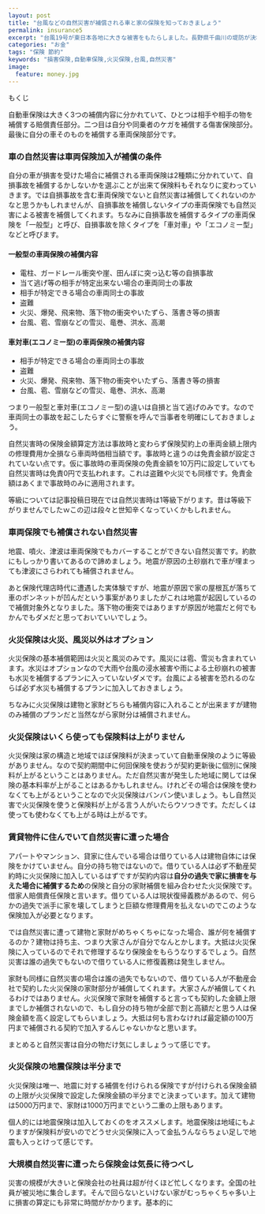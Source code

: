 ```yaml
---
layout: post
title: "台風などの自然災害が補償される車と家の保険を知っておきましょう"
permalink: insurance5
excerpt: "台風19号が東日本各地に大きな被害をもたらしました。長野県千曲川の堤防が決壊したり等など。家や車が台風によって何らかの損害を被った場合、どのような保険で対応するのでしょうか？元保険代理店が解説します。"
categories: "お金"
tags: "保険 節約"
keywords: "損害保険,自動車保険,火災保険,台風,自然災害"
image:
  feature: money.jpg
---
```


<div id="mokuji"><span>もくじ</span></div>

自動車保険は大きく3つの補償内容に分かれていて、ひとつは相手や相手の物を補償する賠償責任部分。二つ目は自分や同乗者のケガを補償する傷害保険部分。最後に自分の車そのものを補償する車両保険部分です。

### 車の自然災害は車両保険加入が補償の条件

自分の車が損害を受けた場合に補償される車両保険は2種類に分かれていて、自損事故を補償するかしないかを選ぶことが出来て保険料もそれなりに変わっていきます。では自損事故を含む車両保険でないと自然災害は補償してくれないのかなと思うかもしれませんが、自損事故を補償しないタイプの車両保険でも自然災害による被害を補償してくれます。ちなみに自損事故を補償するタイプの車両保険を「一般型」と呼び、自損事故を除くタイプを「車対車」や「エコノミー型」などと呼びます。

#### 一般型の車両保険の補償内容

 - 電柱、ガードレール衝突や崖、田んぼに突っ込む等の自損事故
 - 当て逃げ等の相手が特定出来ない場合の車両同士の事故
 - 相手が特定できる場合の車両同士の事故
 - 盗難
 - 火災、爆発、飛来物、落下物の衝突やいたずら、落書き等の損害
 - 台風、雹、雪崩などの雪災、竜巻、洪水、高潮

#### 車対車(エコノミー型)の車両保険の補償内容

 - 相手が特定できる場合の車両同士の事故
 - 盗難
 - 火災、爆発、飛来物、落下物の衝突やいたずら、落書き等の損害
 - 台風、雹、雪崩などの雪災、竜巻、洪水、高潮

つまり一般型と車対車(エコノミー型)の違いは自損と当て逃げのみです。なので車両同士の事故を起こしたらすぐに警察を呼んで当事者を明確にしておきましょう。

自然災害時の保険金額算定方法は事故時と変わらず保険契約上の車両金額上限内の修理費用か全損なら車両時価相当額です。事故時と違うのは免責金額が設定されていない点です。仮に事故時の車両保険の免責金額を10万円に設定していても自然災害時は免責0円で支払われます。これは盗難や火災でも同様です。免責金額はあくまで事故時のみに適用されます。

等級については記事投稿日現在では自然災害時は1等級下がります。昔は等級下がりませんでしたｗこの辺は段々と世知辛くなっていくかもしれません。

### 車両保険でも補償されない自然災害

地震、噴火、津波は車両保険でもカバーすることができない自然災害です。約款にもしっかり書いてあるので諦めましょう。地震が原因の土砂崩れで車が埋まっても津波にさらわれても補償されません。

あと保険代理店時代に遭遇した実体験ですが、地震が原因で家の屋根瓦が落ちて車のボンネットが凹んだという事案がありましたがこれは地震が起因しているので補償対象外となりました。落下物の衝突ではありますが原因が地震だと何でもかんでもダメだと思っておいていいでしょう。

### 火災保険は火災、風災以外はオプション

火災保険の基本補償範囲は火災と風災のみです。風災には雹、雪災も含まれています。水災はオプションなので大雨や台風の浸水被害や雨による土砂崩れの被害も水災を補償するプランに入っていないダメです。台風による被害を恐れるのならば必ず水災も補償するプランに加入しておきましょう。

ちなみに火災保険は建物と家財どちらも補償内容に入れることが出来ますが建物のみ補償のプランだと当然ながら家財分は補償されません。

### 火災保険はいくら使っても保険料は上がりません

火災保険は家の構造と地域でほぼ保険料が決まっていて自動車保険のように等級がありません。なので契約期間中に何回保険を使おうが契約更新後に個別に保険料が上がるということはありません。ただ自然災害が発生した地域に関しては保険の基本料率が上がることはあるかもしれません。けれどその場合は保険を使わなくても上がるということなので火災保険はバンバン使いましょう。もし自然災害で火災保険を使うと保険料が上がる言う人がいたらウソつきです。ただしくは使っても使わなくても上がる時は上がるです。

### 賃貸物件に住んでいて自然災害に遭った場合

アパートやマンション、貸家に住んでいる場合は借りている人は建物自体には保険をかけていません。自分の持ち物ではないので。借りている人は必ず不動産契約時に火災保険に加入しているはずですが契約内容は**自分の過失で家に損害を与えた場合に補償するため**の保険と自分の家財補償を組み合わせた火災保険です。借家人賠償責任保険と言います。借りている人は現状復帰義務があるので、何らかの過失で派手に家を壊してしまうと巨額な修理費用を払えないのでこのような保険加入が必要となります。

では自然災害に遭って建物と家財がめちゃくちゃになった場合、誰が何を補償するのか？建物は持ち主、つまり大家さんが自分でなんとかします。大抵は火災保険に入っているのでそれで修理するなり保険金をもらうなりするでしょう。自然災害は誰の過失でもないので借りている人に修復義務は発生しません。

家財も同様に自然災害の場合は誰の過失でもないので、借りている人が不動産会社で契約した火災保険の家財部分が補償してくれます。大家さんが補償してくれるわけではありません。火災保険で家財を補償すると言っても契約した金額上限までしか補償されないので、もし自分の持ち物が全部で割と高額だと思う人は保険金額を高く設定してもらいましょう。大抵は何も言わなければ最定額の100万円まで補償される契約で加入するんじゃないかなと思います。

まとめると自然災害は自分の物だけ気にしましょうって感じです。

### 火災保険の地震保険は半分まで

火災保険は唯一、地震に対する補償を付けられる保険ですが付けられる保険金額の上限が火災保険で設定した保険金額の半分までと決まっています。加えて建物は5000万円まで、家財は1000万円までという二重の上限もあります。

個人的には地震保険は加入しておくのをオススメします。地震保険は地域にもよりますが保険料が安いのでどうせ火災保険に入って金払うんならちょい足しで地震も入っとけって感じです。

### 大規模自然災害に遭ったら保険金は気長に待つべし

災害の規模が大きいと保険会社の社員は超が付くほど忙しくなります。全国の社員が被災地に集合します。そんで回らないといけない家がむっちゃくちゃ多い上に損害の算定にも非常に時間がかかります。基本的に
<!--stackedit_data:
eyJoaXN0b3J5IjpbLTE3MTkwMTI2NzUsLTEyODE1MzgwOTUsLT
E5MjYwMTU2MTAsLTE0MzY2NTUxMjRdfQ==
-->